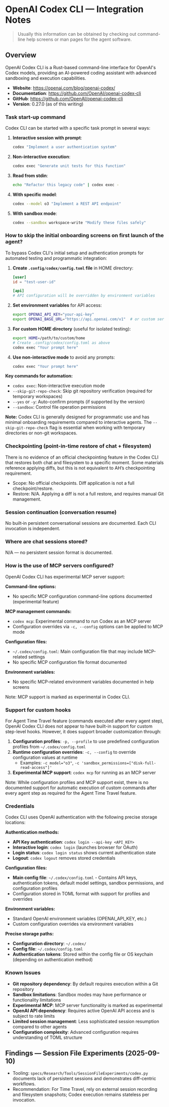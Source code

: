 # OpenAI Codex CLI — Integration Notes

> Usually this information can be obtained by checking out command-line help screens or man pages for the agent software.

## Overview

OpenAI Codex CLI is a Rust-based command-line interface for OpenAI's Codex models, providing an AI-powered coding assistant with advanced sandboxing and execution capabilities.

- **Website**: <https://openai.com/blog/openai-codex/>
- **Documentation**: <https://github.com/OpenAI/openai-codex-cli>
- **GitHub**: <https://github.com/OpenAI/openai-codex-cli>
- **Version**: 0.27.0 (as of this writing)

### Task start-up command

Codex CLI can be started with a specific task prompt in several ways:

1. **Interactive session with prompt**:

   ```bash
   codex "Implement a user authentication system"
   ```

2. **Non-interactive execution**:

   ```bash
   codex exec "Generate unit tests for this function"
   ```

3. **Read from stdin**:

   ```bash
   echo "Refactor this legacy code" | codex exec -
   ```

4. **With specific model**:

   ```bash
   codex --model o3 "Implement a REST API endpoint"
   ```

5. **With sandbox mode**:
   ```bash
   codex --sandbox workspace-write "Modify these files safely"
   ```

### How to skip the initial onboarding screens on first launch of the agent?

To bypass Codex CLI's initial setup and authentication prompts for automated testing and programmatic integration:

1. **Create `.config/codex/config.toml` file** in HOME directory:

   ```toml
   [user]
   id = "test-user-id"

   [api]
   # API configuration will be overridden by environment variables
   ```

2. **Set environment variables** for API access:

   ```bash
   export OPENAI_API_KEY="your-api-key"
   export OPENAI_BASE_URL="https://api.openai.com/v1"  # or custom server
   ```

3. **For custom HOME directory** (useful for isolated testing):

   ```bash
   export HOME=/path/to/custom/home
   # Create .config/codex/config.toml as above
   codex exec "Your prompt here"
   ```

4. **Use non-interactive mode** to avoid any prompts:
   ```bash
   codex exec "Your prompt here"
   ```

**Key commands for automation:**

- `codex exec`: Non-interactive execution mode
- `--skip-git-repo-check`: Skip git repository verification (required for temporary workspaces)
- `--yes` or `-y`: Auto-confirm prompts (if supported by the version)
- `--sandbox`: Control file operation permissions

**Note:** Codex CLI is generally designed for programmatic use and has minimal onboarding requirements compared to interactive agents. The `--skip-git-repo-check` flag is essential when working with temporary directories or non-git workspaces.

### Checkpointing (point-in-time restore of chat + filesystem)

There is no evidence of an official checkpointing feature in the Codex CLI that restores both chat and filesystem to a specific moment. Some materials reference applying diffs, but this is not equivalent to AH’s checkpointing requirement.

- Scope: No official checkpoints. Diff application is not a full checkpoint/restore.
- Restore: N/A. Applying a diff is not a full restore, and requires manual Git management.

### Session continuation (conversation resume)

No built‑in persistent conversational sessions are documented. Each CLI invocation is independent.

### Where are chat sessions stored?

N/A — no persistent session format is documented.

### How is the use of MCP servers configured?

OpenAI Codex CLI has experimental MCP server support:

**Command-line options:**

- No specific MCP configuration command-line options documented (experimental feature)

**MCP management commands:**

- `codex mcp`: Experimental command to run Codex as an MCP server
- Configuration overrides via `-c, --config` options can be applied to MCP mode

**Configuration files:**

- `~/.codex/config.toml`: Main configuration file that may include MCP-related settings
- No specific MCP configuration file format documented

**Environment variables:**

- No specific MCP-related environment variables documented in help screens

Note: MCP support is marked as experimental in Codex CLI.

### Support for custom hooks

For Agent Time Travel feature (commands executed after every agent step), OpenAI Codex CLI does not appear to have built-in support for custom step-level hooks. However, it does support broader customization through:

1. **Configuration profiles**: `-p, --profile` to use predefined configuration profiles from `~/.codex/config.toml`
2. **Runtime configuration overrides**: `-c, --config` to override configuration values at runtime
   - Examples: `-c model="o3"`, `-c 'sandbox_permissions=["disk-full-read-access"]'`
3. **Experimental MCP support**: `codex mcp` for running as an MCP server

Note: While configuration profiles and MCP support exist, there is no documented support for automatic execution of custom commands after every agent step as required for the Agent Time Travel feature.

### Credentials

Codex CLI uses OpenAI authentication with the following precise storage locations:

**Authentication methods:**

- **API Key authentication**: `codex login --api-key <API_KEY>`
- **Interactive login**: `codex login` (launches browser for OAuth)
- **Login status**: `codex login status` shows current authentication state
- **Logout**: `codex logout` removes stored credentials

**Configuration files:**

- **Main config file**: `~/.codex/config.toml` - Contains API keys, authentication tokens, default model settings, sandbox permissions, and configuration profiles
- Configuration stored in TOML format with support for profiles and overrides

**Environment variables:**

- Standard OpenAI environment variables (OPENAI_API_KEY, etc.)
- Custom configuration overrides via environment variables

**Precise storage paths:**

- **Configuration directory**: `~/.codex/`
- **Config file**: `~/.codex/config.toml`
- **Authentication tokens**: Stored within the config file or OS keychain (depending on authentication method)

### Known Issues

- **Git repository dependency**: By default requires execution within a Git repository
- **Sandbox limitations**: Sandbox modes may have performance or functionality limitations
- **Experimental MCP**: MCP server functionality is marked as experimental
- **OpenAI API dependency**: Requires active OpenAI API access and is subject to rate limits
- **Limited session management**: Less sophisticated session resumption compared to other agents
- **Configuration complexity**: Advanced configuration requires understanding of TOML structure

## Findings — Session File Experiments (2025-09-10)

- Tooling: `specs/Research/Tools/SessionFileExperiments/codex.py` documents lack of persistent sessions and demonstrates diff-centric workflows.
- Recommendation: For Time Travel, rely on external session recording and filesystem snapshots; Codex execution remains stateless per invocation.
